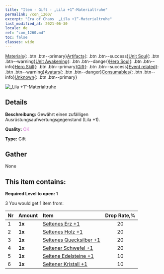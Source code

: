 ```yaml
---
title: "Item - Gift - „Lila +1“-Materialtruhe"
permalink: /con_1260/
excerpt: "Era of Chaos  „Lila +1“-Materialtruhe"
last_modified_at: 2021-06-30
locale: de
ref: "con_1260.md"
toc: false
classes: wide
---
```

 [Materials](/ItemsDE/){: .btn .btn--primary}[Artifacts](/ItemsDE/Artifacts/){: .btn .btn--success}[Unit Soul](/ItemsDE/UnitSoul/){: .btn .btn--warning}[Unit Awakening](/ItemsDE/UnitAwakening/){: .btn .btn--danger}[Hero Soul](/ItemsDE/HeroSoul/){: .btn .btn--info}[Hero Skill](/ItemsDE/HeroSkill/){: .btn .btn--primary}[Gift](/ItemsDE/Gift/){: .btn .btn--success}[Event related](/ItemsDE/Events/){: .btn .btn--warning}[Avatars](/ItemsDE/Avatars/){: .btn .btn--danger}[Consumables](/ItemsDE/Consumables/){: .btn .btn--info}[Unknown](/ItemsDE/Unknown/){: .btn .btn--primary}

 ![„Lila +1“-Materialtruhe](/images/t/i_304002.png)

## Details
 **Beschreibung:** Gewährt einen zufälligen Ausrüstungsaufwertungsgegenstand (Lila +1).

 **Quality:** <span style="color: #DA70D6">OK</span>

 **Type:** Gift

## Gather

  None

## This item contains:

 **Required Level to open:** 1

 3 You would get **1** item  from:

  | Nr | Amount |     Item    | Drop Rate,% |
  |:---|:-------|:------------|:---------:|
  | 1 |  **1x** | [Seltenes Erz +1](/ItemsDE/mat_40/) | 20 | 
  | 2 |  **1x** | [Seltenes Holz +1](/ItemsDE/mat_41/) | 20 | 
  | 3 |  **1x** | [Seltenes Quecksilber +1](/ItemsDE/mat_42/) | 20 | 
  | 4 |  **1x** | [Seltener Schwefel +1](/ItemsDE/mat_43/) | 20 | 
  | 5 |  **1x** | [Seltene Edelsteine +1](/ItemsDE/mat_44/) | 10 | 
  | 6 |  **1x** | [Seltener Kristall +1](/ItemsDE/mat_45/) | 10 | 
